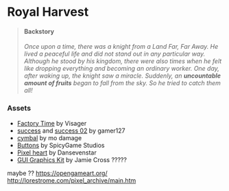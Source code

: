 # Royal Harvest

> #### **Backstory**
>
> *Once upon a time, there was a knight from a Land Far, Far Away. He lived a peaceful life and did not stand out in any particular way. Although he stood by his kingdom, there were also times when he felt like dropping everything and becoming an ordinary worker. One day, after waking up, the knight saw a miracle. Suddenly, an **uncountable amount of fruits** began to fall from the sky. So he tried to catch them all!*

### Assets

- [Factory Time](https://freemusicarchive.org/music/Visager/Songs_From_An_Unmade_World_2/Visager_-_Songs_From_An_Unmade_World_2_-_20_Factory_Time_-Loop-/) by Visager
- [success](https://pixabay.com/sound-effects/success-68578/) and [success 02](https://pixabay.com/sound-effects/success-02-68338/) by gamer127
- [cymbal](https://pixabay.com/sound-effects/cymbal-83127/) by mo damage
- [Buttons](https://spicygame.itch.io/buttons) by SpicyGame Studios
- [Pixel heart](https://opengameart.org/content/heart-pixel-art) by Dansevenstar
- [GUI Graphics Kit](https://jamiecross.itch.io/graphical-user-interface-graphics-kit-free) by Jamie Cross ?????

maybe ??
https://opengameart.org/
http://lorestrome.com/pixel_archive/main.htm